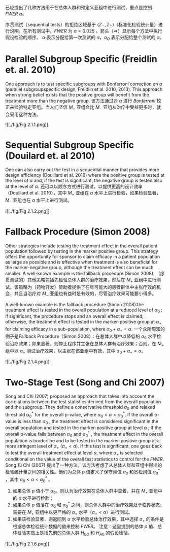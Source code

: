 已经提出了几种方法用于在总体人群和预定义亚组中进行测试，重点是控制 $FWER$ $\alpha$。

序贯测试（sequential tests）的拒绝区域基于 $(Z-, Z+)$（标准化检验统计量）进行说明。在所有测试中，$FWER$ 为 $\alpha = 0.025$​​ 。箭头（$\Rightarrow$）显示每个方法中执行假设检验的顺序。 $\alpha_1$表示分配给第一次测试的 $\alpha$，$\alpha_{O}$ 表示分配给整个测试的 $\alpha$。

# Parallel Subgroup Specific (Freidlin et. al. 2010)

One approach is to test specific subgroups with Bonferroni correction on $\alpha$ (parallel subgroupspecific design, Freidlin et al. 2010, 2013). This approach when strong belief exists that the positive group will benefit from the treatment more than the negative group.
该方法通过对 $\alpha$ 进行 $Bonferroni$ 校正来检验特定亚组。当人们坚信 $M_{+}$ 亚组会比 $M_{-}$ 亚组从治疗中受益更多时，就会采用这种方法。

![[./fig/Fig 2.1.1.png]]

# Sequential Subgroup Specific (Douilard et. al 2010)

One can also carry out the test in a sequential manner that provides more design efficiency (Douillard et al. 2010) where the positive group is tested at the level of $\alpha$ and, if the test is significant, the negative group is tested also at the level of $\alpha$.
还可以以顺序方式进行测试，以提供更高的设计效率（Douillard et al. 2010），其中 $M_{+}$ 亚组在 $\alpha$ 水平上进行检验，如果检验显著， $M_{-}$ 亚组也在 $\alpha$ 水平上进行测试。

![[./fig/Fig 2.1.2.png]]

# Fallback Procedure (Simon 2008)

Other strategies include testing the treatment effect in the overall patient population followed by testing in the marker positive group. This strategy offers the opportunity for sponsor to claim efficacy in a patient population as large as possible and is effective when treatment is also beneficial for the marker-negative group, although the treatment effect can be much smaller. A well-known example is the fallback procedure (Simon 2008).
（序贯测试的）其他策略包括先检验总体人群的治疗效果，然后在 $M_{+}$ 亚组中进行测试。该策略为（药物开发）赞助者提供了在尽可能大的患者群体中主张疗效的机会，并且当治疗对 $M_{-}$ 亚组也有益时是有效的，尽管治疗效果可能要小得多。

A well-known example is the fallback procedure (Simon 2008):the treatment effect is tested in the overall population at a reduced level of $\alpha_0$ ; if significant, the procedure stops and an overall effect is claimed; otherwise, the treatment effect is tested in the marker-positive group at $\alpha_{+}$ for claiming efficacy in a sub-population, where $\alpha_{0} + \alpha_{+} = \alpha$. 
一个众所周知的例子是Fallback Procedure（Simon 2008）：在总体人群中以降低的 $\alpha_0$ 水平检验治疗效果；如果显著，则停止程序并主张在总体人群有治疗效果；否则，在 $M_{+}$ 组中以 $\alpha_{+}$ 测试治疗效果，以主张在该亚组中有效，其中 $\alpha_{0} + \alpha_{+} = \alpha$。

![[./fig/Fig 2.1.4.png]]

# Two-Stage Test (Song and Chi 2007)

Song and Chi (2007) proposed an approach that takes into account the correlations between the test statistics derived from the overall population and the subgroup. They define a conservative threshold $\alpha_{0}$ and relaxed threshold $\alpha^{*}_{0}$ for the overall p-value, where $\alpha_{0} \lt \alpha \lt \alpha^{*}_0$.  If the overall p-value is less than $\alpha_{0}$ , the treatment effect is considered significant in the overall population and tested in the marker-positive group at level $\alpha$ ; if the overall p-value falls between $\alpha_{0}$ and $\alpha^{*}_{0}$ , the treatment effect in the overall population is borderline and to be tested in the marker-positive group at a more stringent level of $\alpha_{+}$ ($\alpha_{+} \lt \alpha$). If this test is significant, one goes back to test the overall treatment effect at level $\alpha$, where $\alpha_{+}$ is selected conditional on the value of the overall test statistics to control for the $FWER$.
Song 和 Chi (2007) 提出了一种方法，该方法考虑了从总体人群和亚组中得出的检验统计量之间的相关性。他们为总体 p 值定义了保守阈值 $\alpha_{0}$ 和宽松阈值 $\alpha^{*}_{0}$ ，其中 $\alpha_{0} \lt \alpha \lt \alpha^{*}_0$ 。
1. 如果总体 $p$ 值小于 $\alpha_{0}$，则认为治疗效果在总体人群中显着，并在 $M_{+}$ 亚组中的 $\alpha$ 水平进行检验；
2. 如果总体 $p$ 值落在 $\alpha_{0}$ 和 $\alpha^{*}_{0}$ 之间，则总体人群中的治疗效果处于临界状态，需要在 $M_{+}$ 亚组中以更严格的 $\alpha_{+}$ 水平（$\alpha_{+} \lt \alpha$）进行测试。
3. 如果该检验显著，则返回到 $\alpha$ 水平检验总体治疗效果，其中选择 $\alpha_{+}$ 的条件是根据总体检验统计数据的值来控制 $FWER$。
注意：这里提到的总体 $p$ 值、总体检验实质上是指先前的总体人群 $H_{0O}$ 和 $H_{A0}$ 的假设检验。

![[./fig/Fig 2.1.6.png]]